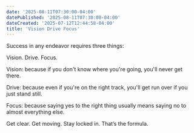 ```yaml
---
date: '2025-08-11T07:30:00-04:00'
datePublished: '2025-08-11T07:30:00-04:00'
dateCreated: '2025-07-12T12:44:58-04:00'
title: 'Vision Drive Focus'
---
```

Success in any endeavor requires three things:

Vision. Drive. Focus.

Vision: because if you don't know where you're going, you'll never get there.

Drive: because even if you're on the right track, you'll get run over if you just stand still.

Focus: because saying yes to the right thing usually means saying no to almost everything else.

Get clear. Get moving. Stay locked in. That’s the formula.
